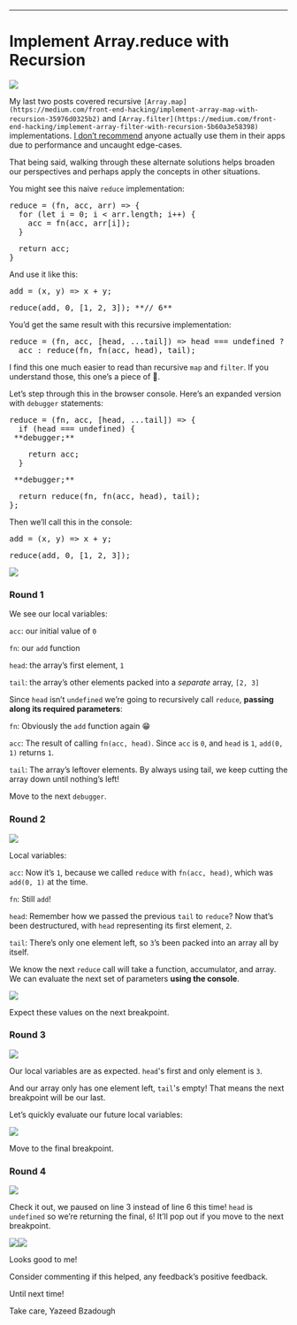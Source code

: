 * * *

# Implement Array.reduce with Recursion

![](https://cdn-images-1.medium.com/max/1600/1*YMYCdveLRLC9SI3ZYg8dBA.jpeg)

My last two posts covered recursive `[Array.map](https://medium.com/front-end-hacking/implement-array-map-with-recursion-35976d0325b2)` and `[Array.filter](https://medium.com/front-end-hacking/implement-array-filter-with-recursion-5b60a3e58398)` implementations. [I don’t recommend](https://medium.com/@steveb3210/map-recursive-3f7e31e9513) anyone actually use them in their apps due to performance and uncaught edge-cases.

That being said, walking through these alternate solutions helps broaden our perspectives and perhaps apply the concepts in other situations.

You might see this naive `reduce` implementation:

<pre name="2102" id="2102" class="graf graf--pre graf-after--p">reduce = (fn, acc, arr) => {
  for (let i = 0; i < arr.length; i++) {
    acc = fn(acc, arr[i]);
  }</pre>

<pre name="38ba" id="38ba" class="graf graf--pre graf-after--pre">  return acc;
}</pre>

And use it like this:

<pre name="26b7" id="26b7" class="graf graf--pre graf-after--p">add = (x, y) => x + y;</pre>

<pre name="bb50" id="bb50" class="graf graf--pre graf-after--pre">reduce(add, 0, [1, 2, 3]); **// 6**</pre>

You’d get the same result with this recursive implementation:

<pre name="daab" id="daab" class="graf graf--pre graf-after--p">reduce = (fn, acc, [head, ...tail]) => head === undefined ?
  acc : reduce(fn, fn(acc, head), tail);</pre>

I find this one much easier to read than recursive `map` and `filter`. If you understand those, this one’s a piece of 🍰.

Let’s step through this in the browser console. Here’s an expanded version with `debugger` statements:

<pre name="12a0" id="12a0" class="graf graf--pre graf-after--p">reduce = (fn, acc, [head, ...tail]) => {
  if (head === undefined) {
 **debugger;**</pre>

<pre name="78e4" id="78e4" class="graf graf--pre graf-after--pre">    return acc;
  }</pre>

<pre name="7c7f" id="7c7f" class="graf graf--pre graf-after--pre"> **debugger;**</pre>

<pre name="24c7" id="24c7" class="graf graf--pre graf-after--pre">  return reduce(fn, fn(acc, head), tail);
};</pre>

Then we’ll call this in the console:

<pre name="1f6e" id="1f6e" class="graf graf--pre graf-after--p">add = (x, y) => x + y;</pre>

<pre name="05e4" id="05e4" class="graf graf--pre graf-after--pre">reduce(add, 0, [1, 2, 3]);</pre>

![](https://cdn-images-1.medium.com/max/1600/1*2oPtNloFlI-0OZ1B3IZENA.png)

### Round 1

We see our local variables:

`acc`: our initial value of `0`

`fn`: our `add` function

`head`: the array’s first element, `1`

`tail`: the array’s other elements packed into a _separate_ array, `[2, 3]`

Since `head` isn’t `undefined` we’re going to recursively call `reduce`, **passing along its required parameters**:

`fn`: Obviously the `add` function again 😁

`acc`: The result of calling `fn(acc, head)`. Since `acc` is `0`, and `head` is `1`, `add(0, 1)` returns `1`.

`tail`: The array’s leftover elements. By always using tail, we keep cutting the array down until nothing’s left!

Move to the next `debugger`.

### Round 2

![](https://cdn-images-1.medium.com/max/1600/1*jYaNr_L9nJYw7N2uMMFsbQ.png)

Local variables:

`acc`: Now it’s `1`, because we called `reduce` with `fn(acc, head)`, which was `add(0, 1)` at the time.

`fn`: Still `add`!

`head`: Remember how we passed the previous `tail` to `reduce`? Now that’s been destructured, with `head` representing its first element, `2`.

`tail`: There’s only one element left, so `3`’s been packed into an array all by itself.

We know the next `reduce` call will take a function, accumulator, and array. We can evaluate the next set of parameters **using the console**.

![](https://cdn-images-1.medium.com/max/1600/1*TVD3RgN7v4FW_j8mIogckQ.png)

Expect these values on the next breakpoint.

### Round 3

![](https://cdn-images-1.medium.com/max/1600/1*YjHE_30_rjv8s4__FNdy3g.png)

Our local variables are as expected. `head`'s first and only element is `3`.

And our array only has one element left, `tail`'s empty! That means the next breakpoint will be our last.

Let’s quickly evaluate our future local variables:

![](https://cdn-images-1.medium.com/max/1600/1*agbXBbNDXSsqYRd6aYLD7w.png)

Move to the final breakpoint.

### Round 4

![](https://cdn-images-1.medium.com/max/1600/1*E0CAeH84AfH9JBdtposIBA.png)

Check it out, we paused on line 3 instead of line 6 this time! `head` is `undefined` so we’re returning the final, `6`! It’ll pop out if you move to the next breakpoint.

![](https://cdn-images-1.medium.com/max/1600/1*VBzXT1FLhUP0_iRPJ_QTFQ.png)![](https://cdn-images-1.medium.com/max/1600/1*ApR1Nzk791drSLLBzcq2Xw.png)

Looks good to me!

Consider commenting if this helped, any feedback’s positive feedback.

Until next time!

Take care,
Yazeed Bzadough